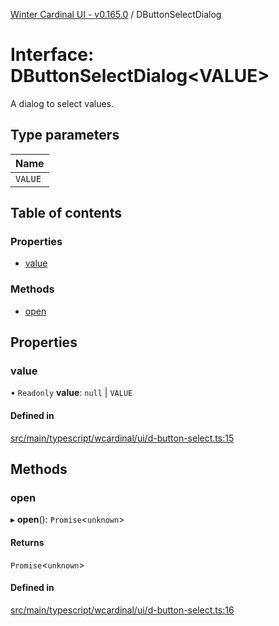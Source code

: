 [Winter Cardinal UI - v0.165.0](../index.md) / DButtonSelectDialog

# Interface: DButtonSelectDialog<VALUE\>

A dialog to select values.

## Type parameters

| Name |
| :------ |
| `VALUE` |

## Table of contents

### Properties

- [value](DButtonSelectDialog.md#value)

### Methods

- [open](DButtonSelectDialog.md#open)

## Properties

### value

• `Readonly` **value**: ``null`` \| `VALUE`

#### Defined in

[src/main/typescript/wcardinal/ui/d-button-select.ts:15](https://github.com/winter-cardinal/winter-cardinal-ui/blob/v0.165.0/src/main/typescript/wcardinal/ui/d-button-select.ts#L15)

## Methods

### open

▸ **open**(): `Promise`<`unknown`\>

#### Returns

`Promise`<`unknown`\>

#### Defined in

[src/main/typescript/wcardinal/ui/d-button-select.ts:16](https://github.com/winter-cardinal/winter-cardinal-ui/blob/v0.165.0/src/main/typescript/wcardinal/ui/d-button-select.ts#L16)
